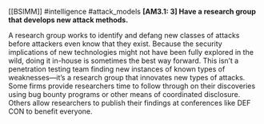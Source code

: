 [[BSIMM]] #intelligence #attack_models
**[AM3.1: 3] Have a research group that develops new attack methods.**


A research group works to identify and defang new classes of attacks before attackers even know that they exist. Because the security implications of new technologies might not have been fully explored in the wild, doing it in-house is sometimes the best way forward. This isn’t a penetration testing team finding new instances of known types of weaknesses—it’s a research group that innovates new types of attacks. Some firms provide researchers time to follow through on their discoveries using bug bounty programs or other means of coordinated disclosure. Others allow researchers to publish their findings at conferences like DEF CON to benefit everyone.


